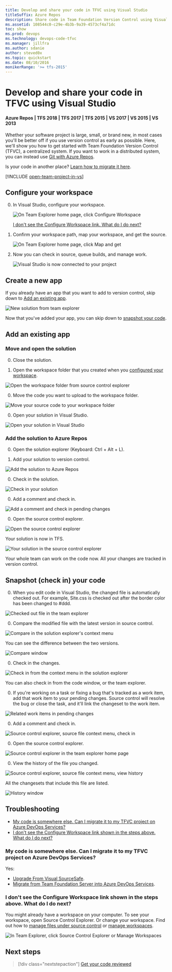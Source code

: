 ```yaml
---
title: Develop and share your code in TFVC using Visual Studio
titleSuffix: Azure Repos
description: Share code in Team Foundation Version Control using Visual Studio
ms.assetid: 108544c0-c29e-4b3b-9a39-4573cf4a71dc
toc: show
ms.prod: devops
ms.technology: devops-code-tfvc
ms.manager: jillfra
ms.author: sdanie
author: steved0x
ms.topic: quickstart
ms.date: 08/10/2016
monikerRange: '>= tfs-2015'
---
```



# Develop and share your code in TFVC using Visual Studio

#### Azure Repos | TFS 2018 | TFS 2017 | TFS 2015 | VS 2017 | VS 2015 | VS 2013

Whether your software project is large, small, or brand new, 
in most cases you'll be better off if you use version control 
as early as possible. 
Here, we'll show you how to get started with 
Team Foundation Version Control (TFVC), a centralized system.
If you want to work in a distributed system, 
you can instead use [Git with Azure Repos](../../repos/git/share-your-code-in-git-vs.md).

Is your code in another place? [Learn how to migrate it here](#migrate).

[!INCLUDE [open-team-project-in-vs](_shared/open-team-project-in-vs.md)]

<a name="workspace"></a>
## Configure your workspace

0.	In Visual Studio, configure your workspace.

	![On Team Explorer home page, click Configure Workspace](_img/share-your-code-in-tfvc-vs/ConfigureWorkspace.png)

	[I don't see the Configure Workspace link. What do I do next?](#workspace_exists)

0.	Confirm your workspace path, map your workspace, and get the source.

	![On Team Explorer home page, click Map and get](_img/share-your-code-in-tfvc-vs/MapAndGet.png)

0.	Now you can check in source, queue builds, and manage work.

	![Visual Studio is now connected to your project](_img/share-your-code-in-tfvc-vs/MapWorkspaceSuccess.png)

## Create a new app

If you already have an app that you want to add to version control,
skip down to [Add an existing app](#app_add).

![New solution from team explorer](_img/share-your-code-in-tfvc-vs/team-explorer-new-solution.png)

Now that you've added your app, you can skip down to 
[snapshot your code](#snapshot).

<a name="app_add"></a>
## Add an existing app

### Move and open the solution

0. Close the solution.

0. Open the workspace folder that you created when you [configured your workspace](#workspace).

 ![Open the workspace folder from source control explorer](_img/share-your-code-in-tfvc-vs/open-workspace-folder-from-source-control-explorer.png)

0. Move the code you want to upload to the workspace folder.

 ![Move your source code to your workspace folder](_img/share-your-code-in-tfvc-vs/IC689415.png)

0. Open your solution in Visual Studio.

 ![Open your solution in Visual Studio](_img/share-your-code-in-tfvc-vs/open-solution-from-team-explorer-home.png)


### Add the solution to Azure Repos

0. Open the solution explorer (Keyboard: Ctrl + Alt + L).

0. Add your solution to version control.

 ![Add the solution to Azure Repos](_img/share-your-code-in-tfvc-vs/IC682953.png)

0. Check in the solution.

 ![Check in your solution](_img/share-your-code-in-tfvc-vs/IC682954.png)

0. Add a comment and check in.

 ![Add a comment and check in pending changes](_img/share-your-code-in-tfvc-vs/IC685248.png)

0. Open the source control explorer.

 ![Open the source control explorer](_img/share-your-code-in-tfvc-vs/IC682140.png)

 Your solution is now in TFS.

 ![Your solution in the source control explorer](_img/share-your-code-in-tfvc-vs/IC689416.png)

Your whole team can work on the code now. All your changes are tracked in version control.

<a name="snapshot"></a>
## Snapshot (check in) your code

0. When you edit code in Visual Studio, the changed file is automatically checked out. For example, Site.css is checked out after the border color has been changed to #ddd.

 ![Checked out file in the team explorer](_img/share-your-code-in-tfvc-vs/IC682155.png)

0. Compare the modified file with the latest version in source control.

 ![Compare in the solution explorer's context menu](_img/share-your-code-in-tfvc-vs/IC682955.png)

 You can see the difference between the two versions.

 ![Compare window](_img/share-your-code-in-tfvc-vs/IC682157.png)

0. Check in the changes.

 ![Check in from the context menu in the solution explorer](_img/share-your-code-in-tfvc-vs/IC682956.png)

 You can also check in from the code window, or the team explorer.

0. If you're working on a task or fixing a bug that's tracked as a work item, add that work item to your pending changes. Source control will resolve the bug or close the task, and it'll link the changeset to the work item.

 ![Related work items in pending changes](_img/share-your-code-in-tfvc-vs/IC682159.png)

0. Add a comment and check in.

 ![Source control explorer, source file context menu, check in](_img/share-your-code-in-tfvc-vs/IC685249.png)

0. Open the source control explorer.

 ![Source control explorer in the team explorer home page](_img/share-your-code-in-tfvc-vs/IC682161.png)

0. View the history of the file you changed.

 ![Source control explorer, source file context menu, view history](_img/share-your-code-in-tfvc-vs/IC682957.png)

 All the changesets that include this file are listed.

 ![History window](_img/share-your-code-in-tfvc-vs/IC682163.png)

## Troubleshooting

* [My code is somewhere else. Can I migrate it to my TFVC project on Azure DevOps Services?](#my-code-is-somewhere-else-can-i-migrate-it-to-my-tfvc-project-on-azure-devops-services)
* [I don't see the Configure Workspace link shown in the steps above. What do I do next?](#i-dont-see-the-configure-workspace-link-shown-in-the-steps-above-what-do-i-do-next)

<a name="migrate"></a>
### My code is somewhere else. Can I migrate it to my TFVC project on Azure DevOps Services?

Yes:

 * [Upgrade From Visual SourceSafe](https://msdn.microsoft.com/library/ms253060).
 * [Migrate from Team Foundation Server into Azure DevOps Services](../../migrate/migrate-from-tfs.md).

<a name="workspace_exists"></a>
### I don't see the Configure Workspace link shown in the steps above. What do I do next?

You might already have a workspace on your computer. To see your workspace, open Source 
Control Explorer. Or change your workspace. Find out how to [manage files under 
source control](https://msdn.microsoft.com/library/ms181370.aspx) or 
[manage workspaces](https://msdn.microsoft.com/library/ms181383.aspx).

![In Team Explorer, click Source Control Explorer or Manage Workspaces](_img/share-your-code-in-tfvc-vs/OpenSCE_ManageWorkspaces.png)

## Next steps

> [!div class="nextstepaction"]
> [Get your code reviewed](get-code-reviewed-vs.md)
